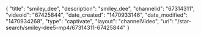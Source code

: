 {
    "title": "smiley_dee",
    "description": "smiley_dee",
    "channelid": "67314311",
    "videoid": "67425844",
    "date_created": "1470933146",
    "date_modified": "1470934268",
    "type": "captivate",
    "layout": "channelVideo",
    "url": "\/star-search\/smiley-dee5-mp4\/67314311-67425844"
}